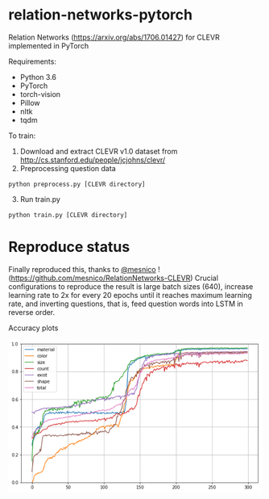 # relation-networks-pytorch
Relation Networks (https://arxiv.org/abs/1706.01427) for CLEVR implemented in PyTorch

Requirements:
* Python 3.6
* PyTorch
* torch-vision
* Pillow
* nltk
* tqdm

To train:

1. Download and extract CLEVR v1.0 dataset from http://cs.stanford.edu/people/jcjohns/clevr/
2. Preprocessing question data
```
python preprocess.py [CLEVR directory]
```
3. Run train.py
```
python train.py [CLEVR directory]
```

# Reproduce status

Finally reproduced this, thanks to [@mesnico](https://github.com/mesnico) ! (https://github.com/mesnico/RelationNetworks-CLEVR) Crucial configurations to reproduce the result is large batch sizes (640), increase learning rate to 2x for every 20 epochs until it reaches maximum learning rate, and inverting questions, that is, feed question words into LSTM in reverse order.

Accuracy plots

![Accuracy plot](accuracy.png)

